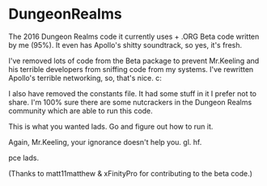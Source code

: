 # DungeonRealms
The 2016 Dungeon Realms code it currently uses + .ORG Beta code written by me (95%).
It even has Apollo's shitty soundtrack, so yes, it's fresh.

I've removed lots of code from the Beta package to prevent Mr.Keeling and his terrible developers from sniffing code from my systems.
I've rewritten Apollo's terrible networking, so, that's nice. c:

I also have removed the constants file. It had some stuff in it I prefer not to share.
I'm 100% sure there are some nutcrackers in the Dungeon Realms community which are able to run this code.

This is what you wanted lads. Go and figure out how to run it.

Again, Mr.Keeling, your ignorance doesn't help you. gl. hf.

pce lads.

(Thanks to matt11matthew & xFinityPro for contributing to the beta code.)




